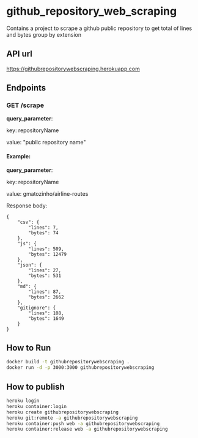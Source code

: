 # github_repository_web_scraping
Contains a project to scrape a github public repository to get total of lines and bytes group by extension


## API url

https://githubrepositorywebscraping.herokuapp.com


## Endpoints

### GET /scrape

**query_parameter**:

key: repositoryName

value: "public repository name"


#### Example: 

**query_parameter**:

key: repositoryName

value: gmatozinho/airline-routes



Response body:

```
{
    "csv": {
        "lines": 7,
        "bytes": 74
    },
    "js": {
        "lines": 509,
        "bytes": 12479
    },
    "json": {
        "lines": 27,
        "bytes": 531
    },
    "md": {
        "lines": 87,
        "bytes": 2662
    },
    "gitignore": {
        "lines": 108,
        "bytes": 1649
    }
}
```

## How to Run

```sh
docker build -t githubrepositorywebscraping .
docker run -d -p 3000:3000 githubrepositorywebscraping
```

## How to publish

```sh
heroku login
heroku container:login 
heroku create githubrepositorywebscraping
heroku git:remote -a githubrepositorywebscraping
heroku container:push web -a githubrepositorywebscraping
heroku container:release web -a githubrepositorywebscraping
```



